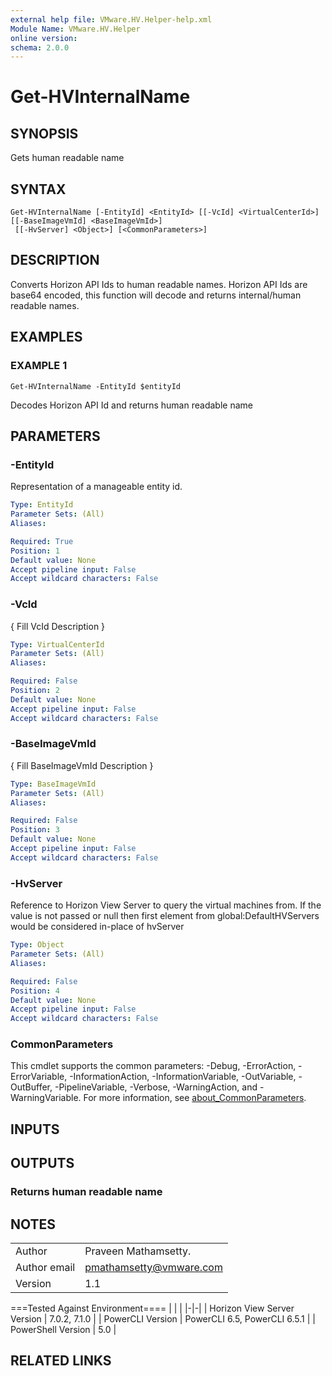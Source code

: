```yaml
---
external help file: VMware.HV.Helper-help.xml
Module Name: VMware.HV.Helper
online version:
schema: 2.0.0
---
```


# Get-HVInternalName

## SYNOPSIS
Gets human readable name

## SYNTAX

```
Get-HVInternalName [-EntityId] <EntityId> [[-VcId] <VirtualCenterId>] [[-BaseImageVmId] <BaseImageVmId>]
 [[-HvServer] <Object>] [<CommonParameters>]
```

## DESCRIPTION
Converts Horizon API Ids to human readable names.
Horizon API Ids are base64 encoded, this function
will decode and returns internal/human readable names.

## EXAMPLES

### EXAMPLE 1
```
Get-HVInternalName -EntityId $entityId
```

Decodes Horizon API Id and returns human readable name

## PARAMETERS

### -EntityId
Representation of a manageable entity id.

```yaml
Type: EntityId
Parameter Sets: (All)
Aliases:

Required: True
Position: 1
Default value: None
Accept pipeline input: False
Accept wildcard characters: False
```

### -VcId
{ Fill VcId Description }

```yaml
Type: VirtualCenterId
Parameter Sets: (All)
Aliases:

Required: False
Position: 2
Default value: None
Accept pipeline input: False
Accept wildcard characters: False
```

### -BaseImageVmId
{ Fill BaseImageVmId Description }

```yaml
Type: BaseImageVmId
Parameter Sets: (All)
Aliases:

Required: False
Position: 3
Default value: None
Accept pipeline input: False
Accept wildcard characters: False
```

### -HvServer
Reference to Horizon View Server to query the virtual machines from.
If the value is not passed or null then
first element from global:DefaultHVServers would be considered in-place of hvServer

```yaml
Type: Object
Parameter Sets: (All)
Aliases:

Required: False
Position: 4
Default value: None
Accept pipeline input: False
Accept wildcard characters: False
```

### CommonParameters
This cmdlet supports the common parameters: -Debug, -ErrorAction, -ErrorVariable, -InformationAction, -InformationVariable, -OutVariable, -OutBuffer, -PipelineVariable, -Verbose, -WarningAction, and -WarningVariable. For more information, see [about_CommonParameters](http://go.microsoft.com/fwlink/?LinkID=113216).

## INPUTS

## OUTPUTS

### Returns human readable name
## NOTES
| | |
|-|-|
| Author | Praveen Mathamsetty. |
| Author email | pmathamsetty@vmware.com |
| Version | 1.1 |

===Tested Against Environment====
| | |
|-|-|
| Horizon View Server Version | 7.0.2, 7.1.0 |
| PowerCLI Version | PowerCLI 6.5, PowerCLI 6.5.1 |
| PowerShell Version | 5.0 |

## RELATED LINKS
